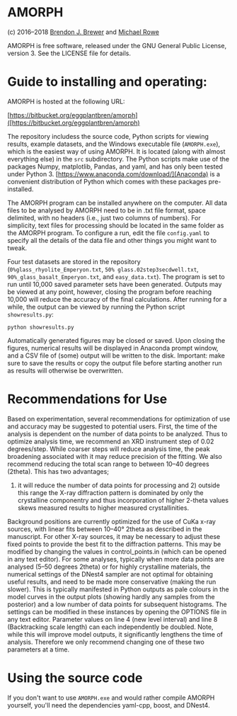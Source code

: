 AMORPH
========

(c) 2016–2018 [Brendon J. Brewer](https://www.stat.auckland.ac.nz/~brewer/)
and [Michael Rowe](http://www.env.auckland.ac.nz/people/michael-rowe)

AMORPH is free software, released under the GNU General Public License,
version 3. See the LICENSE file for details.

Guide to installing and operating:
==================================

AMORPH is hosted at the following URL:

[https://bitbucket.org/eggplantbren/amorph]([https://bitbucket.org/eggplantbren/amorph)

The repository includess the source code, Python scripts for viewing results,
example datasets, and the Windows executable file (`AMORPH.exe`), which is
the easiest way of using AMORPH. It is located (along with almost everything
else) in the `src` subdirectory.
The Python scripts make use of the packages Numpy, matplotlib, Pandas, and
yaml, and has only
been tested under Python 3. [https://www.anaconda.com/download/](Anaconda) is a
convenient distribution of Python which comes with these packages
pre-installed.

The AMORPH program can be installed anywhere on the computer. All data files to
be analysed by AMORPH need to be in .txt file format, space delimited, with no
headers (i.e., just two columns of numbers). For simplicity, text files for
processing should be located in the same folder as the AMORPH program.
To configure a run, edit the file `config.yaml` to specify all the details of
the data file and other things you might want to tweak.

Four test datasets are stored in the repository
(`0%glass_rhyolite_Emperyon.txt`, `50% glass.02step3secdwell.txt`,
`90%_glass_basalt_Emperyon.txt`, and `easy_data.txt`).
The program is set to run until
10,000 saved parameter sets have been generated. Outputs may be viewed at any
point, however, closing the program before reaching  10,000 will reduce the
accuracy of the final calculations. After running for a while, the output can
be viewed by running the Python script `showresults.py`:

```
python showresults.py
```

Automatically generated figures may be closed or saved. Upon closing the
figures, numerical results will be displayed in Anaconda prompt window,
and a CSV file of (some) output will be written to the disk.
Important: make sure to save the results or copy the output file before
starting another run as results will otherwise be overwritten.

Recommendations for Use
=======================

Based on experimentation, several recommendations for optimization of use and
accuracy may be suggested to potential users. First, the time of the analysis
is dependent on the number of data points to be analyzed. Thus to optimize
analysis time, we recommend an XRD instrument step of 0.02 degrees/step.
While coarser steps will reduce analysis time, the peak broadening associated
with it may reduce precision of the fitting. We also recommend reducing the
total scan range to between 10–40 degrees (2theta). This has two advantages;
1) it will reduce the number of data points for processing and 2) outside this
range the X-ray diffraction pattern is dominated by only the crystalline
componentry and thus incorporation of higher 2-theta values skews measured
results to higher measured crystallinities.

Background positions are currently optimized for the use of CuKa x-ray sources,
with linear fits between 10–40° 2theta as described in the manuscript. For
other X-ray sources, it may be necessary to adjust these fixed points to
provide the best fit to the diffraction patterns. This may be modified by
changing the values in control_points.in (which can be opened in any text
editor). For some analyses, typically when more data points are analysed
(5–50 degrees 2theta) or for highly crystalline materials, the numerical
settings of the DNest4 sampler are not optimal for obtaining useful results,
and need to be made more conservative (making the run slower).
This is typically manifested in Python outputs as pale colours in the model
curves in the output plots (showing hardly any samples from the posterior)
and a low number of data points for subsequent histograms.
The settings can be modified in these instances by opening the OPTIONS file
in any text editor. Parameter values on line 4 (new level interval) and line 8
(Backtracking scale length) can each independently be doubled. Note, while this
will improve model outputs, it significantly lengthens the time of analysis.
Therefore we only recommend changing one of these two parameters at a time.


Using the source code
=====================
If you don't want to use `AMORPH.exe` and would rather compile AMORPH
yourself, you'll need the dependencies yaml-cpp, boost, and DNest4.
